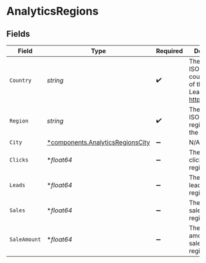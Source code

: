# AnalyticsRegions


## Fields

| Field                                                                               | Type                                                                                | Required                                                                            | Description                                                                         |
| ----------------------------------------------------------------------------------- | ----------------------------------------------------------------------------------- | ----------------------------------------------------------------------------------- | ----------------------------------------------------------------------------------- |
| `Country`                                                                           | *string*                                                                            | :heavy_check_mark:                                                                  | The 2-letter ISO 3166-1 country code of the country. Learn more: https://d.to/geo   |
| `Region`                                                                            | *string*                                                                            | :heavy_check_mark:                                                                  | The 2-letter ISO 3166-2 region code of the region.                                  |
| `City`                                                                              | [*components.AnalyticsRegionsCity](../../models/components/analyticsregionscity.md) | :heavy_minus_sign:                                                                  | N/A                                                                                 |
| `Clicks`                                                                            | **float64*                                                                          | :heavy_minus_sign:                                                                  | The number of clicks from this region                                               |
| `Leads`                                                                             | **float64*                                                                          | :heavy_minus_sign:                                                                  | The number of leads from this region                                                |
| `Sales`                                                                             | **float64*                                                                          | :heavy_minus_sign:                                                                  | The number of sales from this region                                                |
| `SaleAmount`                                                                        | **float64*                                                                          | :heavy_minus_sign:                                                                  | The total amount of sales from this region, in cents                                |